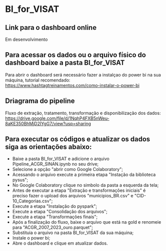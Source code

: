 # BI_for_VISAT

## Link para o dashboard online
Em desenvolvimento

## Para acessar os dados ou o arquivo físico do dashboard baixe a pasta BI_for_VISAT
Para abrir o dashboard será necessário fazer a instalçao do power bi na sua máquina, tutorial recomendado: https://www.hashtagtreinamentos.com/como-instalar-o-power-bi

## Driagrama do pipeline
Fluxo de extração, tratamento, transformação e disponibilização dos dados:
https://drive.google.com/file/d/1NqhP4FXB5nWeu-8aKE350BhMjD2IYgG7/view?usp=sharing

## Para executar os códigos e atualizar os dados siga as orientações abaixo:
* Baixe a pasta BI_for_VISAT e adicione o arquivo Pipeline_ACGR_SINAN.ipynb no seu drive;
* Selecione a opção "abrir como Google Colaboratory";
* Acessando o arquivo execute a primeira etapa "Instação da biblioteca pysus";
* No Google Colaboratory clique no simbolo da pasta a esquerda da tela;
* Antes de executar a etapa "Extração e transformações iniciais" é preciso fazer o upload dos arquivos "municipios_BR.csv" e "CID-10_Categorias.csv";
* Execute a etapa "Instalação do pyspark";
* Execute a etapa "Consolidação dos arquivos";
* Execute a etapa "Transformações finais";
* Após a finalização do fluxo, baixe o arquivo que está na gold e renomeie para "ACGR_2007_2023_ouro.parquet";
* Substituia o arquivo na pasta BI_for_VISAT da sua máquina;
* Instale o power bi;
* Abre o dashboard e clique em atualizar dados.
